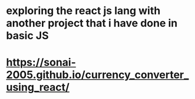 # exploring the react js lang with another project that i have done in basic JS 
# https://sonai-2005.github.io/currency_converter_using_react/
